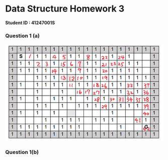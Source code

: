 # Data Structure Homework 3

**Student ID : 41247001S**

### Question 1 (a)

![](img1.png)

### Question 1(b)

